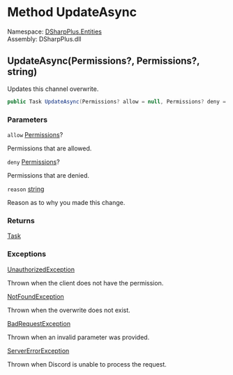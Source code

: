 # Method UpdateAsync

Namespace: [DSharpPlus.Entities](DSharpPlus.Entities.md)  
Assembly: DSharpPlus.dll

## <a id="DSharpPlus_Entities_DiscordOverwrite_UpdateAsync_System_Nullable_DSharpPlus_Permissions__System_Nullable_DSharpPlus_Permissions__System_String_"></a>UpdateAsync\(Permissions?, Permissions?, string\)

Updates this channel overwrite.

```csharp
public Task UpdateAsync(Permissions? allow = null, Permissions? deny = null, string reason = null)
```

### Parameters

`allow` [Permissions](DSharpPlus.Permissions.md)?

Permissions that are allowed.

`deny` [Permissions](DSharpPlus.Permissions.md)?

Permissions that are denied.

`reason` [string](https://learn.microsoft.com/dotnet/api/system.string)

Reason as to why you made this change.

### Returns

[Task](https://learn.microsoft.com/dotnet/api/system.threading.tasks.task)

### Exceptions

[UnauthorizedException](DSharpPlus.Exceptions.UnauthorizedException.md)

Thrown when the client does not have the <xref href="DSharpPlus.Permissions.ManageRoles" data-throw-if-not-resolved="false"></xref> permission.

[NotFoundException](DSharpPlus.Exceptions.NotFoundException.md)

Thrown when the overwrite does not exist.

[BadRequestException](DSharpPlus.Exceptions.BadRequestException.md)

Thrown when an invalid parameter was provided.

[ServerErrorException](DSharpPlus.Exceptions.ServerErrorException.md)

Thrown when Discord is unable to process the request.

